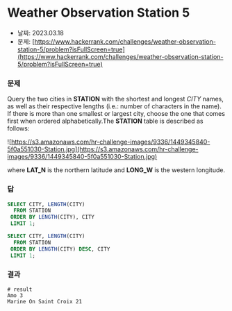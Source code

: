 # Weather Observation Station 5

- 날짜: 2023.03.18
- 문제: [https://www.hackerrank.com/challenges/weather-observation-station-5/problem?isFullScreen=true](https://www.hackerrank.com/challenges/weather-observation-station-5/problem?isFullScreen=true)

### 문제

Query the two cities in **STATION** with the shortest and longest *CITY* names, as well as their respective lengths (i.e.: number of characters in the name). If there is more than one smallest or largest city, choose the one that comes first when ordered alphabetically.The **STATION** table is described as follows:

![https://s3.amazonaws.com/hr-challenge-images/9336/1449345840-5f0a551030-Station.jpg](https://s3.amazonaws.com/hr-challenge-images/9336/1449345840-5f0a551030-Station.jpg)

where **LAT_N** is the northern latitude and **LONG_W** is the western longitude.

### 답

```sql
SELECT CITY, LENGTH(CITY)
  FROM STATION
 ORDER BY LENGTH(CITY), CITY
 LIMIT 1;

SELECT CITY, LENGTH(CITY)
  FROM STATION
 ORDER BY LENGTH(CITY) DESC, CITY
 LIMIT 1;
```

### 결과

```
# result
Amo 3
Marine On Saint Croix 21
```